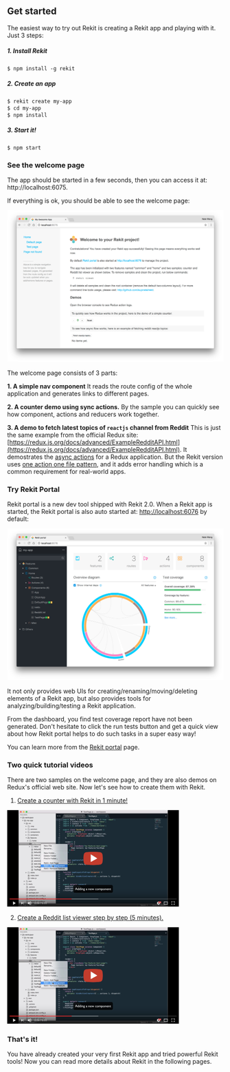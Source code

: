 ## Get started

The easiest way to try out Rekit is creating a Rekit app and playing with it. Just 3 steps:

##### 1. Install Rekit
```
$ npm install -g rekit
```

##### 2. Create an app
```
$ rekit create my-app
$ cd my-app
$ npm install
```

##### 3. Start it!
```
$ npm start
```

### See the welcome page
The app should be started in a few seconds, then you can access it at: http://localhost:6075.

If everything is ok, you should be able to see the welcome page:

<img src="/images/welcome-page.png" width="700" alt="Rekit Welcome Page"/>

The welcome page consists of 3 parts:

**1. A simple nav component**
It reads the route config of the whole application and generates links to different pages.

**2. A counter demo using sync actions.**
By the sample you can quickly see how component, actions and reducers work together.

**3. A demo to fetch latest topics of `reactjs` channel from Reddit**
This is just the same example from the official Redux site: [https://redux.js.org/docs/advanced/ExampleRedditAPI.html](https://redux.js.org/docs/advanced/ExampleRedditAPI.html). It demostrates the [async actions](/docs/concepts#async-action) for a Redux application. But the Rekit version uses [one action one file pattern](/docs/one-action-one-file.md), and it adds error handling which is a common requirement for real-world apps.

### Try Rekit Portal
Rekit portal is a new dev tool shipped with Rekit 2.0. When a Rekit app is started, the Rekit portal is also auto started at: [http://localhost:6076](http://localhost:6076) by default:

<img src="/images/portal-local.png" width="700" alt="Rekit Portal"/>

It not only provides web UIs for creating/renaming/moving/deleting elements of a Rekit app, but also provides tools for analyzing/building/testing a Rekit application.

From the dashboard, you find test coverage report have not been generated. Don't hesitate to click the run tests button and get a quick view about how Rekit portal helps to do such tasks in a super easy way!

You can learn more from the [Rekit portal](/docs/portal.md) page.

### Two quick tutorial videos
There are two samples on the welcome page, and they are also demos on Redux's official web site. Now let's see how to create them with Rekit.

1. [Create a counter with Rekit in 1 minute!](https://rekit.js.org)

<img src="/images/youtube.png" width="400" alt="Demo video" />

2. [Create a Reddit list viewer step by step (5 minutes).](https://rekit.js.org)

<img src="/images/youtube.png" width="400" alt="Demo video" />

### That's it!
You have already created your very first Rekit app and tried powerful Rekit tools! Now you can read more details about Rekit in the following pages.
